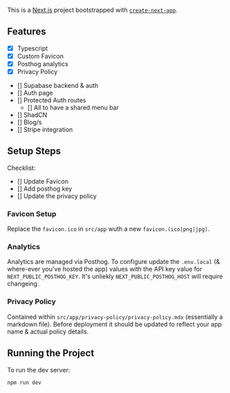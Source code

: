This is a [Next.js](https://nextjs.org) project bootstrapped with [`create-next-app`](https://nextjs.org/docs/app/api-reference/cli/create-next-app).

## Features

- [x] Typescript
- [x] Custom Favicon
- [x] Posthog analytics
- [x] Privacy Policy
- [] Supabase backend & auth
- [] Auth page
- [] Protected Auth routes
  - [] All to have a shared menu bar
- [] ShadCN
- [] Blog/s
- [] Stripe integration

## Setup Steps

Checklist:

- [] Update Favicon
- [] Add posthog key
- [] Update the privacy policy

### Favicon Setup

Replace the `favicon.ico` in `src/app` wuth a new `favicon.(ico|png|jpg)`.

### Analytics

Analytics are managed via Posthog. To configure update the `.env.local` (& where-ever you've hosted the app) values with the API key value for `NEXT_PUBLIC_POSTHOG_KEY`. It's unliekly `NEXT_PUBLIC_POSTHOG_HOST` will require changeing.

### Privacy Policy

Contained within `src/app/privacy-policy/privacy-policy.mdx` (essentially a markdown file). Before deployment it should be updated to reflect your app name & actual policy details.

## Running the Project

To run the dev server:

```bash
npm run dev
```
